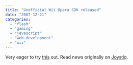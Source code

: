```yaml
---
title: "Unofficial Wii Opera SDK released"
date: "2007-12-21"
categories: 
  - "flash"
  - "gaming"
  - "javascript"
  - "web-development"
  - "wii"
---
```


Very eager to try [this](http://hullbreachonline.com/wii/sdk.html) out. Read news originally on [Joystiq](http://www.joystiq.com/2007/12/21/unofficial-wii-opera-sdk-now-available/).
